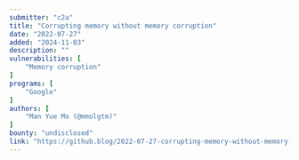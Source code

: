 ```yaml
---
submitter: "c2a"
title: "Corrupting memory without memory corruption"
date: "2022-07-27"
added: "2024-11-03"
description: ""
vulnerabilities: [
    "Memory corruption"
]
programs: [
    "Google"
]
authors: [
    "Man Yue Mo (@mmolgtm)"
]
bounty: "undisclosed"
link: "https://github.blog/2022-07-27-corrupting-memory-without-memory-corruption/"
---
```




